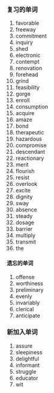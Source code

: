 ### 复习的单词

1. favorable
2. freeway
3. commitment
4. inquiry
5. shed
6. electronic
7. contempt
8. renovation
9. forehead
10. grind
11. feasibility
12. gorge
13. enroll
14. consumption
15. acquire
16. amaze
17. bond
18. therapeutic
19. hazardous
20. compromise
21. descendant
22. reactionary
23. merit
24. flourish
25. resist
26. overlook
27. excite
28. dignity
29. sway
30. absence
31. steady
32. dosage
33. barrier
34. multiply
35. transmit
36. the





#### 遗忘的单词

1. offense
2. worthiness
3. preliminary
4. evenly
5. invariably
6. clerical
7. anticipate





### 新加入单词

1. assure
2. sleepiness
3. delightful
4. informant
5. struggle
6. educator
7. wit